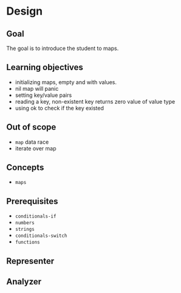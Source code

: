 # Design

## Goal

The goal is to introduce the student to maps.

## Learning objectives

- initializing maps, empty and with values.
- nil map will panic
- setting key/value pairs
- reading a key, non-existent key returns zero value of value type
- using ok to check if the key existed

## Out of scope

- `map` data race
- iterate over map

## Concepts

- `maps`

## Prerequisites

- `conditionals-if`
- `numbers`
- `strings`
- `conditionals-switch`
- `functions`

## Representer

## Analyzer
